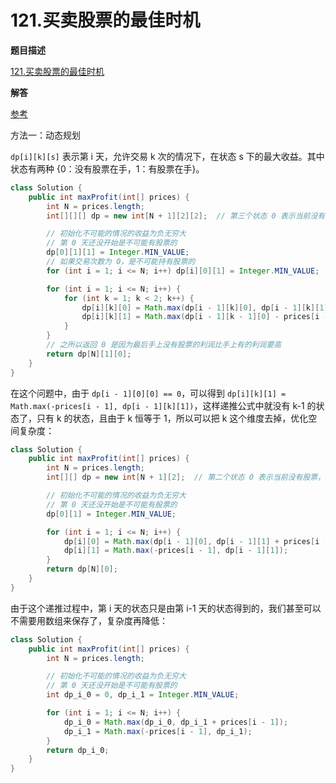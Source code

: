 # 121.买卖股票的最佳时机

**题目描述**

[121.买卖股票的最佳时机](https://leetcode-cn.com/problems/best-time-to-buy-and-sell-stock/)

**解答**

[参考](https://leetcode-cn.com/problems/best-time-to-buy-and-sell-stock-with-cooldown/solution/yi-ge-fang-fa-tuan-mie-6-dao-gu-piao-wen-ti-by-lab/)

方法一：动态规划

`dp[i][k][s]` 表示第 i 天，允许交易 k 次的情况下，在状态 s 下的最大收益。其中状态有两种 {0：没有股票在手，1：有股票在手}。

```java
class Solution {
    public int maxProfit(int[] prices) {
        int N = prices.length;
        int[][][] dp = new int[N + 1][2][2];  // 第三个状态 0 表示当前没有股票，1 表示当前有股票

        // 初始化不可能的情况的收益为负无穷大
        // 第 0 天还没开始是不可能有股票的
        dp[0][1][1] = Integer.MIN_VALUE;
        // 如果交易次数为 0，是不可能持有股票的
        for (int i = 1; i <= N; i++) dp[i][0][1] = Integer.MIN_VALUE;

        for (int i = 1; i <= N; i++) {
            for (int k = 1; k < 2; k++) {
                dp[i][k][0] = Math.max(dp[i - 1][k][0], dp[i - 1][k][1] + prices[i - 1]);
                dp[i][k][1] = Math.max(dp[i - 1][k - 1][0] - prices[i - 1], dp[i - 1][k][1]);
            }
        }
        // 之所以返回 0 是因为最后手上没有股票的利润比手上有的利润要高
        return dp[N][1][0];
    }
}
```

在这个问题中，由于 `dp[i - 1][0][0] == 0`，可以得到 `dp[i][k][1] = Math.max(-prices[i - 1], dp[i - 1][k][1])`，这样递推公式中就没有 k-1 的状态了，只有 k 的状态，且由于 k 恒等于 1，所以可以把 k 这个维度去掉，优化空间复杂度：

```java
class Solution {
    public int maxProfit(int[] prices) {
        int N = prices.length;
        int[][] dp = new int[N + 1][2];  // 第二个状态 0 表示当前没有股票，1 表示当前有股票

        // 初始化不可能的情况的收益为负无穷大
        // 第 0 天还没开始是不可能有股票的
        dp[0][1] = Integer.MIN_VALUE;

        for (int i = 1; i <= N; i++) {
            dp[i][0] = Math.max(dp[i - 1][0], dp[i - 1][1] + prices[i - 1]);
            dp[i][1] = Math.max(-prices[i - 1], dp[i - 1][1]);
        }
        return dp[N][0];
    }
}
```

由于这个递推过程中，第 i 天的状态只是由第 i-1 天的状态得到的，我们甚至可以不需要用数组来保存了，复杂度再降低：

```java
class Solution {
    public int maxProfit(int[] prices) {
        int N = prices.length;

        // 初始化不可能的情况的收益为负无穷大
        // 第 0 天还没开始是不可能有股票的
        int dp_i_0 = 0, dp_i_1 = Integer.MIN_VALUE;

        for (int i = 1; i <= N; i++) {
            dp_i_0 = Math.max(dp_i_0, dp_i_1 + prices[i - 1]);
            dp_i_1 = Math.max(-prices[i - 1], dp_i_1);
        }
        return dp_i_0;
    }
}
```